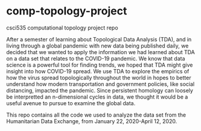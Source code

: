 # comp-topology-project
csci535 computational topology project repo

After a semester of learning about Topological Data Analysis (TDA), and in living through a global
pandemic with new data being published daily, we decided that we wanted to apply the information
we had learned about TDA on a data set that relates to the COVID-19 pandemic. We know that data science is a 
powerful tool for finding trends, we hoped that TDA might give insight into how COVID-19 spread. We use TDA to explore
the empirics of how the virus spread topologically throughout the world in hopes to better
understand how modern transportation and government policies, like social distancing, impacted the pandemic.
Since persistent homology can loosely be interpretted an n-dimensional cycles in data, we thought it would be
a useful avenue to pursue to examine the global data. 

This repo contains all the code we used to analyze the data set from the Humanitarian Data Exchange, from
January 22, 2020-April 12, 2020. 